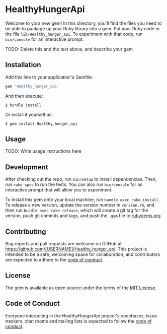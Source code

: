 # HealthyHungerApi

Welcome to your new gem! In this directory, you'll find the files you need to be able to package up your Ruby library into a gem. Put your Ruby code in the file `lib/Healthy_hunger_api`. To experiment with that code, run `bin/console` for an interactive prompt.

TODO: Delete this and the text above, and describe your gem

## Installation

Add this line to your application's Gemfile:

```ruby
gem 'Healthy_hunger_api'
```

And then execute:

    $ bundle install

Or install it yourself as:

    $ gem install Healthy_hunger_api

## Usage

TODO: Write usage instructions here

## Development

After checking out the repo, run `bin/setup` to install dependencies. Then, run `rake spec` to run the tests. You can also run `bin/console` for an interactive prompt that will allow you to experiment.

To install this gem onto your local machine, run `bundle exec rake install`. To release a new version, update the version number in `version.rb`, and then run `bundle exec rake release`, which will create a git tag for the version, push git commits and tags, and push the `.gem` file to [rubygems.org](https://rubygems.org).

## Contributing

Bug reports and pull requests are welcome on GitHub at https://github.com/[USERNAME]/Healthy_hunger_api. This project is intended to be a safe, welcoming space for collaboration, and contributors are expected to adhere to the [code of conduct](https://github.com/[USERNAME]/Healthy_hunger_api/blob/master/CODE_OF_CONDUCT.md).


## License

The gem is available as open source under the terms of the [MIT License](https://opensource.org/licenses/MIT).

## Code of Conduct

Everyone interacting in the HealthyHungerApi project's codebases, issue trackers, chat rooms and mailing lists is expected to follow the [code of conduct](https://github.com/[USERNAME]/Healthy_hunger_api/blob/master/CODE_OF_CONDUCT.md).
